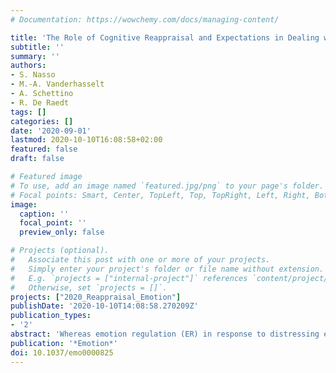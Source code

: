 ```yaml
---
# Documentation: https://wowchemy.com/docs/managing-content/

title: 'The Role of Cognitive Reappraisal and Expectations in Dealing with Social Feedback'
subtitle: ''
summary: ''
authors:
- S. Nasso
- M.-A. Vanderhasselt
- A. Schettino
- R. De Raedt
tags: []
categories: []
date: '2020-09-01'
lastmod: 2020-10-10T16:08:58+02:00
featured: false
draft: false

# Featured image
# To use, add an image named `featured.jpg/png` to your page's folder.
# Focal points: Smart, Center, TopLeft, Top, TopRight, Left, Right, BottomLeft, Bottom, BottomRight.
image:
  caption: ''
  focal_point: ''
  preview_only: false

# Projects (optional).
#   Associate this post with one or more of your projects.
#   Simply enter your project's folder or file name without extension.
#   E.g. `projects = ["internal-project"]` references `content/project/deep-learning/index.md`.
#   Otherwise, set `projects = []`.
projects: ["2020_Reappraisal_Emotion"]
publishDate: '2020-10-10T14:08:58.270209Z'
publication_types:
- '2'
abstract: 'Whereas emotion regulation (ER) in response to distressing events is widely studied, the mechanisms underlying adaptive ER while anticipating these events are still unknown. In this study, we investigated how ER strategies and expectation influence (1) individuals’ anticipatory and online processing of self-relevant events, and (2) their affective response to them. Sixty-one healthy female participants were exposed to bogus positive and negative social feedback under reappraisal and watch instructions (no regulation). During the anticipatory period, participants were either expecting negative feedback or they had no expectation regarding the valence of the upcoming self-relevant feedback. Hence, negative feedback was, respectively, expected or unexpected. Participants’ affective responses were collected via self-report and electromyographic activity over the corrugator muscle. Results showed that participants’ negative affect (based on both self reports and EMG) was reduced by the instructions to reappraise as compared to the watch condition. Yet, such beneficial effect of reappraisal was: 1) not observed during the anticipation phase; and 2) less effective when social feedback was expected (as compared to not expected) prior to its presentation. Possibly, cognitive reappraisal might be less able to overcome the influence of negative forecasting of self-relevant negative emotional stimuli. Research findings are discussed in light of potential mechanisms underlying impaired adaptive emotion regulation in patients vulnerable for mood disorders.'
publication: '*Emotion*'
doi: 10.1037/emo0000825
---
```

